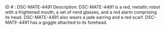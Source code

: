 ID # : DSC-MATE-4491
Description: DSC-MATE-4491 is a red, metallic robot with a frightened mouth, a set of nerd glasses, and a red alarm comprising its head. DSC-MATE-4491 also wears a jade earring and a red scarf. DSC-MATE-4491 has a goggle attached to its forehead.